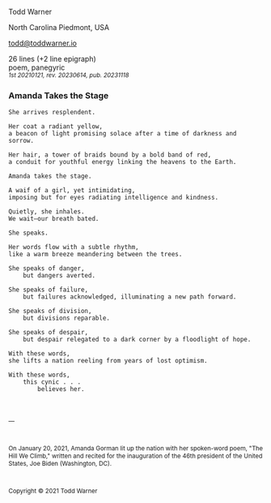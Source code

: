 <!--
Amanda Takes the Stage, a poem

Written as reaction to poet Amanda Gorman's inaugural (Joe Biden, 2021-01-20)
recitation of "The Hill We Climb."

Copyright © 2021 Todd Warner

I customized this with a prose "scene" at the end that serves as a epilogue-ish
epigraph. Usually, I would put something like that in the title header of the
poem, but I wanted the context of the poem to be delayed for the reader.

Customizations:
- squashed the line spacing so that the ending epigraph is single spaced
  'normal'. Since there is no paragraph spacing, we had to add a couple
  &ZeroWidthSpace; lines in there to space things out manually. Maybe someday
  I will have a switch set up to do this more automatically.
- Turned off indenting 'no-indent' and page-breaking 'no-break' for the scene.
- Added space between the poem and the epigraph with a .5in margin just to give
  it some air.

Drafted 2021-01-21
Published 2023-11-18 — County Lines, a Literary Journal, volume 11, 2024
-->

<style>
    @import url("https://toddwarner.io/pub/css/manuscript-css/manuscript.css");
    /*
    @import url("../manuscript.css");
    @import url("../manuscript-beta.css");
    */
    :root {	--m-line-spacing: normal; }
    .m-scene {
        font-size: 85%;
        margin-block-start: .5in;
        line-height: normal; /* redundant (see :root) but left as an example */
    }
</style>

<div id="vpage">
<article id="manuscript" class="poetry">

<section class="m-poem">

<div class="m-page-header">
<div class="m-contact">

Todd Warner

North Carolina Piedmont, USA

todd@toddwarner.io

</div><div class="m-facts">

26 lines (+2 line epigraph)  
poem, panegyric  
<small>_1st 20210121, rev. 20230614, pub. 20231118_</small>

</div></div>

<div class="m-title-header">

# Amanda Takes the Stage

</div>


```
She arrives resplendent.

Her coat a radiant yellow,
a beacon of light promising solace after a time of darkness and sorrow.

Her hair, a tower of braids bound by a bold band of red,
a conduit for youthful energy linking the heavens to the Earth.
```

```
Amanda takes the stage.

A waif of a girl, yet intimidating,
imposing but for eyes radiating intelligence and kindness.

Quietly, she inhales.
We wait—our breath bated.
```

```
She speaks.

Her words flow with a subtle rhythm,
like a warm breeze meandering between the trees.

She speaks of danger,
    but dangers averted.

She speaks of failure,
    but failures acknowledged, illuminating a new path forward.

She speaks of division,
    but divisions reparable.

She speaks of despair,
    but despair relegated to a dark corner by a floodlight of hope.
```

```
With these words,
she lifts a nation reeling from years of lost optimism.

With these words,
    this cynic . . .
        believes her.
```


</section>
<section class="m-scene no-indent no-break">

—

&ZeroWidthSpace;

On January 20, 2021, Amanda Gorman lit up the nation with her spoken-word poem,
"The Hill We Climb," written and recited for the inauguration of the 46th
president of the United States, Joe Biden (Washington, DC).

&ZeroWidthSpace;

Copyright © 2021 Todd Warner

</section>
</article></div>

